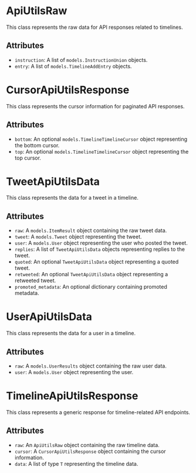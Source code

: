 # ApiUtilsRaw

This class represents the raw data for API responses related to timelines.

## Attributes

- `instruction`: A list of `models.InstructionUnion` objects.
- `entry`: A list of `models.TimelineAddEntry` objects.

# CursorApiUtilsResponse

This class represents the cursor information for paginated API responses.

## Attributes

- `bottom`: An optional `models.TimelineTimelineCursor` object representing the bottom cursor.
- `top`: An optional `models.TimelineTimelineCursor` object representing the top cursor.

# TweetApiUtilsData

This class represents the data for a tweet in a timeline.

## Attributes

- `raw`: A `models.ItemResult` object containing the raw tweet data.
- `tweet`: A `models.Tweet` object representing the tweet.
- `user`: A `models.User` object representing the user who posted the tweet.
- `replies`: A list of `TweetApiUtilsData` objects representing replies to the tweet.
- `quoted`: An optional `TweetApiUtilsData` object representing a quoted tweet.
- `retweeted`: An optional `TweetApiUtilsData` object representing a retweeted tweet.
- `promoted_metadata`: An optional dictionary containing promoted metadata.

# UserApiUtilsData

This class represents the data for a user in a timeline.

## Attributes

- `raw`: A `models.UserResults` object containing the raw user data.
- `user`: A `models.User` object representing the user.

# TimelineApiUtilsResponse

This class represents a generic response for timeline-related API endpoints.

## Attributes

- `raw`: An `ApiUtilsRaw` object containing the raw timeline data.
- `cursor`: A `CursorApiUtilsResponse` object containing the cursor information.
- `data`: A list of type `T` representing the timeline data.
